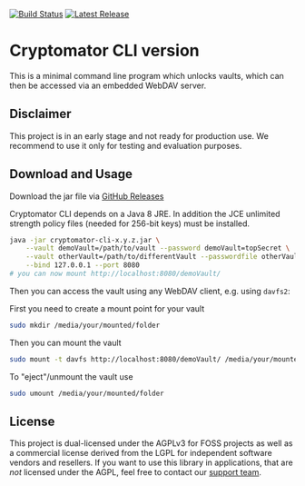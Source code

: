 [![Build Status](https://travis-ci.org/cryptomator/cli.svg?branch=develop)](https://travis-ci.org/cryptomator/cli)
[![Latest Release](https://img.shields.io/github/release/cryptomator/cli/all.svg)](https://github.com/cryptomator/cli/releases/latest)

# Cryptomator CLI version

This is a minimal command line program which unlocks vaults, which can then be accessed via an embedded WebDAV server.

## Disclaimer

This project is in an early stage and not ready for production use. We recommend to use it only for testing and evaluation purposes.

## Download and Usage

Download the jar file via [GitHub Releases](https://github.com/cryptomator/cli/releases)

Cryptomator CLI depends on a Java 8 JRE. In addition the JCE unlimited strength policy files (needed for 256-bit keys) must be installed.

```sh
java -jar cryptomator-cli-x.y.z.jar \
    --vault demoVault=/path/to/vault --password demoVault=topSecret \
    --vault otherVault=/path/to/differentVault --passwordfile otherVault=/path/to/fileWithPassword \
    --bind 127.0.0.1 --port 8080
# you can now mount http://localhost:8080/demoVault/
```

Then you can access the vault using any WebDAV client, e.g. using `davfs2`:

First you need to create a mount point for your vault

```sh
sudo mkdir /media/your/mounted/folder
```

Then you can mount the vault

```sh
sudo mount -t davfs http://localhost:8080/demoVault/ /media/your/mounted/folder
```

To "eject"/unmount the vault use

```sh
sudo umount /media/your/mounted/folder
```

## License

This project is dual-licensed under the AGPLv3 for FOSS projects as well as a commercial license derived from the LGPL for independent software vendors and resellers. If you want to use this library in applications, that are *not* licensed under the AGPL, feel free to contact our [support team](https://cryptomator.org/help/).

